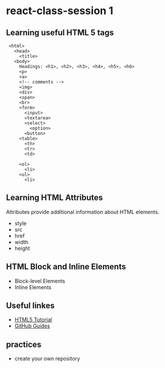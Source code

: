 # react-class-session 1
## Learning useful HTML 5 tags
```
 <html>
   <head>
     <title>
   <body>
     Headings: <h1>, <h2>, <h3>, <h4>, <h5>, <h6>
     <p>
     <a>
     <!-- comments -->
     <img>
     <div>
     <span>
     <br>
     <form>
       <input>
       <textarea>
       <select>
         <option>
       <button>
     <table>
       <th>
       <tr>
       <td>
       
     <ol>
       <li>
     <ul>
       <li>
 ```
 ## Learning HTML Attributes
 Attributes provide additional information about HTML elements.
- style
- src
- href
- width
- height

## HTML Block and Inline Elements
- Block-level Elements
- Inline Elements

## Useful linkes
- [HTML5 Tutorial](https://www.w3schools.com/html/default.asp)
- [GitHub Guides](https://guides.github.com/activities/hello-world/)

## practices
- create your own repository
